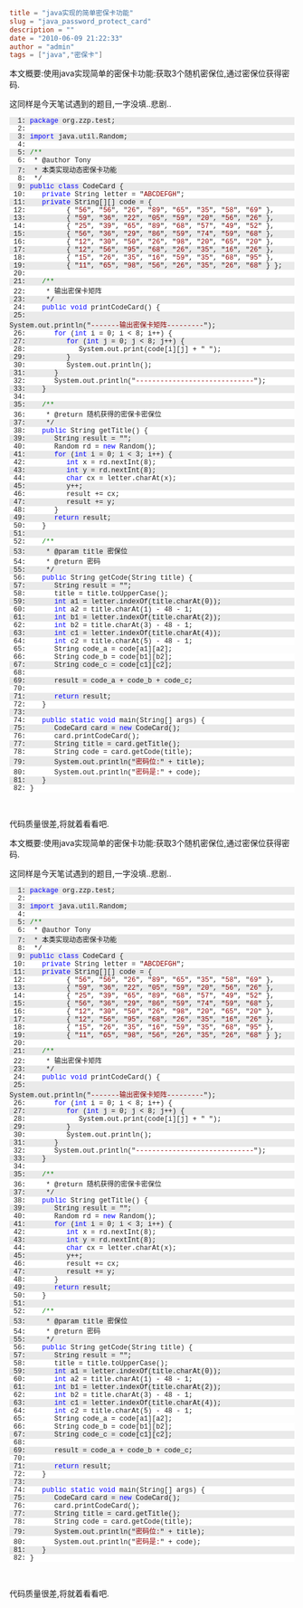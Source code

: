 ```toml
title = "java实现的简单密保卡功能"
slug = "java_password_protect_card"
description = ""
date = "2010-06-09 21:22:33"
author = "admin"
tags = ["java","密保卡"]
```

<p>本文概要:使用java实现简单的密保卡功能:获取3个随机密保位,通过密保位获得密码.</p>  <p>这同样是今天笔试遇到的题目,一字没填..悲剧..</p>  <pre><pre style="background-color: #eaeaea; margin: 0em; width: 100%; font-family: consolas,&#39;Courier New&#39;,courier,monospace; font-size: 12px">  1: <span style="color: #0000ff">package</span> org.zzp.test;</pre><pre style="background-color: #ffffff; margin: 0em; width: 100%; font-family: consolas,&#39;Courier New&#39;,courier,monospace; font-size: 12px">  2: </pre><pre style="background-color: #eaeaea; margin: 0em; width: 100%; font-family: consolas,&#39;Courier New&#39;,courier,monospace; font-size: 12px">  3: <span style="color: #0000ff">import</span> java.util.Random;</pre><pre style="background-color: #ffffff; margin: 0em; width: 100%; font-family: consolas,&#39;Courier New&#39;,courier,monospace; font-size: 12px">  4: </pre><pre style="background-color: #eaeaea; margin: 0em; width: 100%; font-family: consolas,&#39;Courier New&#39;,courier,monospace; font-size: 12px">  5: <span style="color: #008000">/**</pre><pre style="background-color: #ffffff; margin: 0em; width: 100%; font-family: consolas,&#39;Courier New&#39;,courier,monospace; font-size: 12px">  6:  * @author Tony </pre><pre style="background-color: #eaeaea; margin: 0em; width: 100%; font-family: consolas,&#39;Courier New&#39;,courier,monospace; font-size: 12px">  7:  * 本类实现动态密保卡功能 </pre><pre style="background-color: #ffffff; margin: 0em; width: 100%; font-family: consolas,&#39;Courier New&#39;,courier,monospace; font-size: 12px">  8:  */</span></pre><pre style="background-color: #eaeaea; margin: 0em; width: 100%; font-family: consolas,&#39;Courier New&#39;,courier,monospace; font-size: 12px">  9: <span style="color: #0000ff">public</span> <span style="color: #0000ff">class</span> CodeCard {</pre><pre style="background-color: #ffffff; margin: 0em; width: 100%; font-family: consolas,&#39;Courier New&#39;,courier,monospace; font-size: 12px"> 10:    <span style="color: #0000ff">private</span> String letter = &quot;<span style="color: #8b0000">ABCDEFGH</span>&quot;;</pre><pre style="background-color: #eaeaea; margin: 0em; width: 100%; font-family: consolas,&#39;Courier New&#39;,courier,monospace; font-size: 12px"> 11:    <span style="color: #0000ff">private</span> String[][] code = {</pre><pre style="background-color: #ffffff; margin: 0em; width: 100%; font-family: consolas,&#39;Courier New&#39;,courier,monospace; font-size: 12px"> 12:          { &quot;<span style="color: #8b0000">56</span>&quot;, &quot;<span style="color: #8b0000">56</span>&quot;, &quot;<span style="color: #8b0000">26</span>&quot;, &quot;<span style="color: #8b0000">89</span>&quot;, &quot;<span style="color: #8b0000">65</span>&quot;, &quot;<span style="color: #8b0000">35</span>&quot;, &quot;<span style="color: #8b0000">58</span>&quot;, &quot;<span style="color: #8b0000">69</span>&quot; },</pre><pre style="background-color: #eaeaea; margin: 0em; width: 100%; font-family: consolas,&#39;Courier New&#39;,courier,monospace; font-size: 12px"> 13:          { &quot;<span style="color: #8b0000">59</span>&quot;, &quot;<span style="color: #8b0000">36</span>&quot;, &quot;<span style="color: #8b0000">22</span>&quot;, &quot;<span style="color: #8b0000">05</span>&quot;, &quot;<span style="color: #8b0000">59</span>&quot;, &quot;<span style="color: #8b0000">20</span>&quot;, &quot;<span style="color: #8b0000">56</span>&quot;, &quot;<span style="color: #8b0000">26</span>&quot; },</pre><pre style="background-color: #ffffff; margin: 0em; width: 100%; font-family: consolas,&#39;Courier New&#39;,courier,monospace; font-size: 12px"> 14:          { &quot;<span style="color: #8b0000">25</span>&quot;, &quot;<span style="color: #8b0000">39</span>&quot;, &quot;<span style="color: #8b0000">65</span>&quot;, &quot;<span style="color: #8b0000">89</span>&quot;, &quot;<span style="color: #8b0000">68</span>&quot;, &quot;<span style="color: #8b0000">57</span>&quot;, &quot;<span style="color: #8b0000">49</span>&quot;, &quot;<span style="color: #8b0000">52</span>&quot; },</pre><pre style="background-color: #eaeaea; margin: 0em; width: 100%; font-family: consolas,&#39;Courier New&#39;,courier,monospace; font-size: 12px"> 15:          { &quot;<span style="color: #8b0000">56</span>&quot;, &quot;<span style="color: #8b0000">36</span>&quot;, &quot;<span style="color: #8b0000">29</span>&quot;, &quot;<span style="color: #8b0000">86</span>&quot;, &quot;<span style="color: #8b0000">59</span>&quot;, &quot;<span style="color: #8b0000">74</span>&quot;, &quot;<span style="color: #8b0000">59</span>&quot;, &quot;<span style="color: #8b0000">68</span>&quot; },</pre><pre style="background-color: #ffffff; margin: 0em; width: 100%; font-family: consolas,&#39;Courier New&#39;,courier,monospace; font-size: 12px"> 16:          { &quot;<span style="color: #8b0000">12</span>&quot;, &quot;<span style="color: #8b0000">30</span>&quot;, &quot;<span style="color: #8b0000">50</span>&quot;, &quot;<span style="color: #8b0000">26</span>&quot;, &quot;<span style="color: #8b0000">98</span>&quot;, &quot;<span style="color: #8b0000">20</span>&quot;, &quot;<span style="color: #8b0000">65</span>&quot;, &quot;<span style="color: #8b0000">20</span>&quot; },</pre><pre style="background-color: #eaeaea; margin: 0em; width: 100%; font-family: consolas,&#39;Courier New&#39;,courier,monospace; font-size: 12px"> 17:          { &quot;<span style="color: #8b0000">12</span>&quot;, &quot;<span style="color: #8b0000">56</span>&quot;, &quot;<span style="color: #8b0000">95</span>&quot;, &quot;<span style="color: #8b0000">68</span>&quot;, &quot;<span style="color: #8b0000">26</span>&quot;, &quot;<span style="color: #8b0000">35</span>&quot;, &quot;<span style="color: #8b0000">16</span>&quot;, &quot;<span style="color: #8b0000">26</span>&quot; },</pre><pre style="background-color: #ffffff; margin: 0em; width: 100%; font-family: consolas,&#39;Courier New&#39;,courier,monospace; font-size: 12px"> 18:          { &quot;<span style="color: #8b0000">15</span>&quot;, &quot;<span style="color: #8b0000">26</span>&quot;, &quot;<span style="color: #8b0000">35</span>&quot;, &quot;<span style="color: #8b0000">16</span>&quot;, &quot;<span style="color: #8b0000">59</span>&quot;, &quot;<span style="color: #8b0000">35</span>&quot;, &quot;<span style="color: #8b0000">68</span>&quot;, &quot;<span style="color: #8b0000">95</span>&quot; },</pre><pre style="background-color: #eaeaea; margin: 0em; width: 100%; font-family: consolas,&#39;Courier New&#39;,courier,monospace; font-size: 12px"> 19:          { &quot;<span style="color: #8b0000">11</span>&quot;, &quot;<span style="color: #8b0000">65</span>&quot;, &quot;<span style="color: #8b0000">98</span>&quot;, &quot;<span style="color: #8b0000">56</span>&quot;, &quot;<span style="color: #8b0000">26</span>&quot;, &quot;<span style="color: #8b0000">35</span>&quot;, &quot;<span style="color: #8b0000">26</span>&quot;, &quot;<span style="color: #8b0000">68</span>&quot; } };</pre><pre style="background-color: #ffffff; margin: 0em; width: 100%; font-family: consolas,&#39;Courier New&#39;,courier,monospace; font-size: 12px"> 20: </pre><pre style="background-color: #eaeaea; margin: 0em; width: 100%; font-family: consolas,&#39;Courier New&#39;,courier,monospace; font-size: 12px"> 21:    <span style="color: #008000">/**</pre><pre style="background-color: #ffffff; margin: 0em; width: 100%; font-family: consolas,&#39;Courier New&#39;,courier,monospace; font-size: 12px"> 22:     * 输出密保卡矩阵</pre><pre style="background-color: #eaeaea; margin: 0em; width: 100%; font-family: consolas,&#39;Courier New&#39;,courier,monospace; font-size: 12px"> 23:     */</span></pre><pre style="background-color: #ffffff; margin: 0em; width: 100%; font-family: consolas,&#39;Courier New&#39;,courier,monospace; font-size: 12px"> 24:    <span style="color: #0000ff">public</span> <span style="color: #0000ff">void</span> printCodeCard() {</pre><pre style="background-color: #eaeaea; margin: 0em; width: 100%; font-family: consolas,&#39;Courier New&#39;,courier,monospace; font-size: 12px"> 25:
System.out.println(&quot;<span style="color: #8b0000">-------输出密保卡矩阵---------</span>&quot;);</pre><pre style="background-color: #ffffff; margin: 0em; width: 100%; font-family: consolas,&#39;Courier New&#39;,courier,monospace; font-size: 12px"> 26:       <span style="color: #0000ff">for</span> (<span style="color: #0000ff">int</span> i = 0; i &lt; 8; i++) {</pre><pre style="background-color: #eaeaea; margin: 0em; width: 100%; font-family: consolas,&#39;Courier New&#39;,courier,monospace; font-size: 12px"> 27:          <span style="color: #0000ff">for</span> (<span style="color: #0000ff">int</span> j = 0; j &lt; 8; j++) {</pre><pre style="background-color: #ffffff; margin: 0em; width: 100%; font-family: consolas,&#39;Courier New&#39;,courier,monospace; font-size: 12px"> 28:             System.out.print(code[i][j] + &quot;<span style="color: #8b0000"> </span>&quot;);</pre><pre style="background-color: #eaeaea; margin: 0em; width: 100%; font-family: consolas,&#39;Courier New&#39;,courier,monospace; font-size: 12px"> 29:          }</pre><pre style="background-color: #ffffff; margin: 0em; width: 100%; font-family: consolas,&#39;Courier New&#39;,courier,monospace; font-size: 12px"> 30:          System.out.println();</pre><pre style="background-color: #eaeaea; margin: 0em; width: 100%; font-family: consolas,&#39;Courier New&#39;,courier,monospace; font-size: 12px"> 31:       }</pre><pre style="background-color: #ffffff; margin: 0em; width: 100%; font-family: consolas,&#39;Courier New&#39;,courier,monospace; font-size: 12px"> 32:       System.out.println(&quot;<span style="color: #8b0000">-----------------------------</span>&quot;);</pre><pre style="background-color: #eaeaea; margin: 0em; width: 100%; font-family: consolas,&#39;Courier New&#39;,courier,monospace; font-size: 12px"> 33:    }</pre><pre style="background-color: #ffffff; margin: 0em; width: 100%; font-family: consolas,&#39;Courier New&#39;,courier,monospace; font-size: 12px"> 34: </pre><pre style="background-color: #eaeaea; margin: 0em; width: 100%; font-family: consolas,&#39;Courier New&#39;,courier,monospace; font-size: 12px"> 35:    <span style="color: #008000">/**</pre><pre style="background-color: #ffffff; margin: 0em; width: 100%; font-family: consolas,&#39;Courier New&#39;,courier,monospace; font-size: 12px"> 36:     * @return 随机获得的密保卡密保位</pre><pre style="background-color: #eaeaea; margin: 0em; width: 100%; font-family: consolas,&#39;Courier New&#39;,courier,monospace; font-size: 12px"> 37:     */</span></pre><pre style="background-color: #ffffff; margin: 0em; width: 100%; font-family: consolas,&#39;Courier New&#39;,courier,monospace; font-size: 12px"> 38:    <span style="color: #0000ff">public</span> String getTitle() {</pre><pre style="background-color: #eaeaea; margin: 0em; width: 100%; font-family: consolas,&#39;Courier New&#39;,courier,monospace; font-size: 12px"> 39:       String result = &quot;<span style="color: #8b0000"></span>&quot;;</pre><pre style="background-color: #ffffff; margin: 0em; width: 100%; font-family: consolas,&#39;Courier New&#39;,courier,monospace; font-size: 12px"> 40:       Random rd = <span style="color: #0000ff">new</span> Random();</pre><pre style="background-color: #eaeaea; margin: 0em; width: 100%; font-family: consolas,&#39;Courier New&#39;,courier,monospace; font-size: 12px"> 41:       <span style="color: #0000ff">for</span> (<span style="color: #0000ff">int</span> i = 0; i &lt; 3; i++) {</pre><pre style="background-color: #ffffff; margin: 0em; width: 100%; font-family: consolas,&#39;Courier New&#39;,courier,monospace; font-size: 12px"> 42:          <span style="color: #0000ff">int</span> x = rd.nextInt(8);</pre><pre style="background-color: #eaeaea; margin: 0em; width: 100%; font-family: consolas,&#39;Courier New&#39;,courier,monospace; font-size: 12px"> 43:          <span style="color: #0000ff">int</span> y = rd.nextInt(8);</pre><pre style="background-color: #ffffff; margin: 0em; width: 100%; font-family: consolas,&#39;Courier New&#39;,courier,monospace; font-size: 12px"> 44:          <span style="color: #0000ff">char</span> cx = letter.charAt(x);</pre><pre style="background-color: #eaeaea; margin: 0em; width: 100%; font-family: consolas,&#39;Courier New&#39;,courier,monospace; font-size: 12px"> 45:          y++;</pre><pre style="background-color: #ffffff; margin: 0em; width: 100%; font-family: consolas,&#39;Courier New&#39;,courier,monospace; font-size: 12px"> 46:          result += cx;</pre><pre style="background-color: #eaeaea; margin: 0em; width: 100%; font-family: consolas,&#39;Courier New&#39;,courier,monospace; font-size: 12px"> 47:          result += y;</pre><pre style="background-color: #ffffff; margin: 0em; width: 100%; font-family: consolas,&#39;Courier New&#39;,courier,monospace; font-size: 12px"> 48:       }</pre><pre style="background-color: #eaeaea; margin: 0em; width: 100%; font-family: consolas,&#39;Courier New&#39;,courier,monospace; font-size: 12px"> 49:       <span style="color: #0000ff">return</span> result;</pre><pre style="background-color: #ffffff; margin: 0em; width: 100%; font-family: consolas,&#39;Courier New&#39;,courier,monospace; font-size: 12px"> 50:    }</pre><pre style="background-color: #eaeaea; margin: 0em; width: 100%; font-family: consolas,&#39;Courier New&#39;,courier,monospace; font-size: 12px"> 51: </pre><pre style="background-color: #ffffff; margin: 0em; width: 100%; font-family: consolas,&#39;Courier New&#39;,courier,monospace; font-size: 12px"> 52:    <span style="color: #008000">/**</pre><pre style="background-color: #eaeaea; margin: 0em; width: 100%; font-family: consolas,&#39;Courier New&#39;,courier,monospace; font-size: 12px"> 53:     * @param title 密保位</pre><pre style="background-color: #ffffff; margin: 0em; width: 100%; font-family: consolas,&#39;Courier New&#39;,courier,monospace; font-size: 12px"> 54:     * @return 密码</pre><pre style="background-color: #eaeaea; margin: 0em; width: 100%; font-family: consolas,&#39;Courier New&#39;,courier,monospace; font-size: 12px"> 55:     */</span></pre><pre style="background-color: #ffffff; margin: 0em; width: 100%; font-family: consolas,&#39;Courier New&#39;,courier,monospace; font-size: 12px"> 56:    <span style="color: #0000ff">public</span> String getCode(String title) {</pre><pre style="background-color: #eaeaea; margin: 0em; width: 100%; font-family: consolas,&#39;Courier New&#39;,courier,monospace; font-size: 12px"> 57:       String result = &quot;<span style="color: #8b0000"></span>&quot;;</pre><pre style="background-color: #ffffff; margin: 0em; width: 100%; font-family: consolas,&#39;Courier New&#39;,courier,monospace; font-size: 12px"> 58:       title = title.toUpperCase();</pre><pre style="background-color: #eaeaea; margin: 0em; width: 100%; font-family: consolas,&#39;Courier New&#39;,courier,monospace; font-size: 12px"> 59:       <span style="color: #0000ff">int</span> a1 = letter.indexOf(title.charAt(0));</pre><pre style="background-color: #ffffff; margin: 0em; width: 100%; font-family: consolas,&#39;Courier New&#39;,courier,monospace; font-size: 12px"> 60:       <span style="color: #0000ff">int</span> a2 = title.charAt(1) - 48 - 1;</pre><pre style="background-color: #eaeaea; margin: 0em; width: 100%; font-family: consolas,&#39;Courier New&#39;,courier,monospace; font-size: 12px"> 61:       <span style="color: #0000ff">int</span> b1 = letter.indexOf(title.charAt(2));</pre><pre style="background-color: #ffffff; margin: 0em; width: 100%; font-family: consolas,&#39;Courier New&#39;,courier,monospace; font-size: 12px"> 62:       <span style="color: #0000ff">int</span> b2 = title.charAt(3) - 48 - 1;</pre><pre style="background-color: #eaeaea; margin: 0em; width: 100%; font-family: consolas,&#39;Courier New&#39;,courier,monospace; font-size: 12px"> 63:       <span style="color: #0000ff">int</span> c1 = letter.indexOf(title.charAt(4));</pre><pre style="background-color: #ffffff; margin: 0em; width: 100%; font-family: consolas,&#39;Courier New&#39;,courier,monospace; font-size: 12px"> 64:       <span style="color: #0000ff">int</span> c2 = title.charAt(5) - 48 - 1;</pre><pre style="background-color: #ea
eaea; margin: 0em; width: 100%; font-family: consolas,&#39;Courier New&#39;,courier,monospace; font-size: 12px"> 65:       String code_a = code[a1][a2];</pre><pre style="background-color: #ffffff; margin: 0em; width: 100%; font-family: consolas,&#39;Courier New&#39;,courier,monospace; font-size: 12px"> 66:       String code_b = code[b1][b2];</pre><pre style="background-color: #eaeaea; margin: 0em; width: 100%; font-family: consolas,&#39;Courier New&#39;,courier,monospace; font-size: 12px"> 67:       String code_c = code[c1][c2];</pre><pre style="background-color: #ffffff; margin: 0em; width: 100%; font-family: consolas,&#39;Courier New&#39;,courier,monospace; font-size: 12px"> 68: </pre><pre style="background-color: #eaeaea; margin: 0em; width: 100%; font-family: consolas,&#39;Courier New&#39;,courier,monospace; font-size: 12px"> 69:       result = code_a + code_b + code_c;</pre><pre style="background-color: #ffffff; margin: 0em; width: 100%; font-family: consolas,&#39;Courier New&#39;,courier,monospace; font-size: 12px"> 70: </pre><pre style="background-color: #eaeaea; margin: 0em; width: 100%; font-family: consolas,&#39;Courier New&#39;,courier,monospace; font-size: 12px"> 71:       <span style="color: #0000ff">return</span> result;</pre><pre style="background-color: #ffffff; margin: 0em; width: 100%; font-family: consolas,&#39;Courier New&#39;,courier,monospace; font-size: 12px"> 72:    }</pre><pre style="background-color: #eaeaea; margin: 0em; width: 100%; font-family: consolas,&#39;Courier New&#39;,courier,monospace; font-size: 12px"> 73: </pre><pre style="background-color: #ffffff; margin: 0em; width: 100%; font-family: consolas,&#39;Courier New&#39;,courier,monospace; font-size: 12px"> 74:    <span style="color: #0000ff">public</span> <span style="color: #0000ff">static</span> <span style="color: #0000ff">void</span> main(String[] args) {</pre><pre style="background-color: #eaeaea; margin: 0em; width: 100%; font-family: consolas,&#39;Courier New&#39;,courier,monospace; font-size: 12px"> 75:       CodeCard card = <span style="color: #0000ff">new</span> CodeCard();</pre><pre style="background-color: #ffffff; margin: 0em; width: 100%; font-family: consolas,&#39;Courier New&#39;,courier,monospace; font-size: 12px"> 76:       card.printCodeCard();</pre><pre style="background-color: #eaeaea; margin: 0em; width: 100%; font-family: consolas,&#39;Courier New&#39;,courier,monospace; font-size: 12px"> 77:       String title = card.getTitle();</pre><pre style="background-color: #ffffff; margin: 0em; width: 100%; font-family: consolas,&#39;Courier New&#39;,courier,monospace; font-size: 12px"> 78:       String code = card.getCode(title);</pre><pre style="background-color: #eaeaea; margin: 0em; width: 100%; font-family: consolas,&#39;Courier New&#39;,courier,monospace; font-size: 12px"> 79:       System.out.println(&quot;<span style="color: #8b0000">密码位:</span>&quot; + title);</pre><pre style="background-color: #ffffff; margin: 0em; width: 100%; font-family: consolas,&#39;Courier New&#39;,courier,monospace; font-size: 12px"> 80:       System.out.println(&quot;<span style="color: #8b0000">密码是:</span>&quot; + code);</pre><pre style="background-color: #eaeaea; margin: 0em; width: 100%; font-family: consolas,&#39;Courier New&#39;,courier,monospace; font-size: 12px"> 81:    }</pre><pre style="background-color: #ffffff; margin: 0em; width: 100%; font-family: consolas,&#39;Courier New&#39;,courier,monospace; font-size: 12px"> 82: }</pre></pre><p>&#160;</p><p>代码质量很差,将就着看看吧.</p>


<!--more-->

<p>本文概要:使用java实现简单的密保卡功能:获取3个随机密保位,通过密保位获得密码.</p>  <p>这同样是今天笔试遇到的题目,一字没填..悲剧..</p>  <pre><pre style="background-color: #eaeaea; margin: 0em; width: 100%; font-family: consolas,&#39;Courier New&#39;,courier,monospace; font-size: 12px">  1: <span style="color: #0000ff">package</span> org.zzp.test;</pre><pre style="background-color: #ffffff; margin: 0em; width: 100%; font-family: consolas,&#39;Courier New&#39;,courier,monospace; font-size: 12px">  2: </pre><pre style="background-color: #eaeaea; margin: 0em; width: 100%; font-family: consolas,&#39;Courier New&#39;,courier,monospace; font-size: 12px">  3: <span style="color: #0000ff">import</span> java.util.Random;</pre><pre style="background-color: #ffffff; margin: 0em; width: 100%; font-family: consolas,&#39;Courier New&#39;,courier,monospace; font-size: 12px">  4: </pre><pre style="background-color: #eaeaea; margin: 0em; width: 100%; font-family: consolas,&#39;Courier New&#39;,courier,monospace; font-size: 12px">  5: <span style="color: #008000">/**</pre><pre style="background-color: #ffffff; margin: 0em; width: 100%; font-family: consolas,&#39;Courier New&#39;,courier,monospace; font-size: 12px">  6:  * @author Tony </pre><pre style="background-color: #eaeaea; margin: 0em; width: 100%; font-family: consolas,&#39;Courier New&#39;,courier,monospace; font-size: 12px">  7:  * 本类实现动态密保卡功能 </pre><pre style="background-color: #ffffff; margin: 0em; width: 100%; font-family: consolas,&#39;Courier New&#39;,courier,monospace; font-size: 12px">  8:  */</span></pre><pre style="background-color: #eaeaea; margin: 0em; width: 100%; font-family: consolas,&#39;Courier New&#39;,courier,monospace; font-size: 12px">  9: <span style="color: #0000ff">public</span> <span style="color: #0000ff">class</span> CodeCard {</pre><pre style="background-color: #ffffff; margin: 0em; width: 100%; font-family: consolas,&#39;Courier New&#39;,courier,monospace; font-size: 12px"> 10:    <span style="color: #0000ff">private</span> String letter = &quot;<span style="color: #8b0000">ABCDEFGH</span>&quot;;</pre><pre style="background-color: #eaeaea; margin: 0em; width: 100%; font-family: consolas,&#39;Courier New&#39;,courier,monospace; font-size: 12px"> 11:    <span style="color: #0000ff">private</span> String[][] code = {</pre><pre style="background-color: #ffffff; margin: 0em; width: 100%; font-family: consolas,&#39;Courier New&#39;,courier,monospace; font-size: 12px"> 12:          { &quot;<span style="color: #8b0000">56</span>&quot;, &quot;<span style="color: #8b0000">56</span>&quot;, &quot;<span style="color: #8b0000">26</span>&quot;, &quot;<span style="color: #8b0000">89</span>&quot;, &quot;<span style="color: #8b0000">65</span>&quot;, &quot;<span style="color: #8b0000">35</span>&quot;, &quot;<span style="color: #8b0000">58</span>&quot;, &quot;<span style="color: #8b0000">69</span>&quot; },</pre><pre style="background-color: #eaeaea; margin: 0em; width: 100%; font-family: consolas,&#39;Courier New&#39;,courier,monospace; font-size: 12px"> 13:          { &quot;<span style="color: #8b0000">59</span>&quot;, &quot;<span style="color: #8b0000">36</span>&quot;, &quot;<span style="color: #8b0000">22</span>&quot;, &quot;<span style="color: #8b0000">05</span>&quot;, &quot;<span style="color: #8b0000">59</span>&quot;, &quot;<span style="color: #8b0000">20</span>&quot;, &quot;<span style="color: #8b0000">56</span>&quot;, &quot;<span style="color: #8b0000">26</span>&quot; },</pre><pre style="background-color: #ffffff; margin: 0em; width: 100%; font-family: consolas,&#39;Courier New&#39;,courier,monospace; font-size: 12px"> 14:          { &quot;<span style="color: #8b0000">25</span>&quot;, &quot;<span style="color: #8b0000">39</span>&quot;, &quot;<span style="color: #8b0000">65</span>&quot;, &quot;<span style="color: #8b0000">89</span>&quot;, &quot;<span style="color: #8b0000">68</span>&quot;, &quot;<span style="color: #8b0000">57</span>&quot;, &quot;<span style="color: #8b0000">49</span>&quot;, &quot;<span style="color: #8b0000">52</span>&quot; },</pre><pre style="background-color: #eaeaea; margin: 0em; width: 100%; font-family: consolas,&#39;Courier New&#39;,courier,monospace; font-size: 12px"> 15:          { &quot;<span style="color: #8b0000">56</span>&quot;, &quot;<span style="color: #8b0000">36</span>&quot;, &quot;<span style="color: #8b0000">29</span>&quot;, &quot;<span style="color: #8b0000">86</span>&quot;, &quot;<span style="color: #8b0000">59</span>&quot;, &quot;<span style="color: #8b0000">74</span>&quot;, &quot;<span style="color: #8b0000">59</span>&quot;, &quot;<span style="color: #8b0000">68</span>&quot; },</pre><pre style="background-color: #ffffff; margin: 0em; width: 100%; font-family: consolas,&#39;Courier New&#39;,courier,monospace; font-size: 12px"> 16:          { &quot;<span style="color: #8b0000">12</span>&quot;, &quot;<span style="color: #8b0000">30</span>&quot;, &quot;<span style="color: #8b0000">50</span>&quot;, &quot;<span style="color: #8b0000">26</span>&quot;, &quot;<span style="color: #8b0000">98</span>&quot;, &quot;<span style="color: #8b0000">20</span>&quot;, &quot;<span style="color: #8b0000">65</span>&quot;, &quot;<span style="color: #8b0000">20</span>&quot; },</pre><pre style="background-color: #eaeaea; margin: 0em; width: 100%; font-family: consolas,&#39;Courier New&#39;,courier,monospace; font-size: 12px"> 17:          { &quot;<span style="color: #8b0000">12</span>&quot;, &quot;<span style="color: #8b0000">56</span>&quot;, &quot;<span style="color: #8b0000">95</span>&quot;, &quot;<span style="color: #8b0000">68</span>&quot;, &quot;<span style="color: #8b0000">26</span>&quot;, &quot;<span style="color: #8b0000">35</span>&quot;, &quot;<span style="color: #8b0000">16</span>&quot;, &quot;<span style="color: #8b0000">26</span>&quot; },</pre><pre style="background-color: #ffffff; margin: 0em; width: 100%; font-family: consolas,&#39;Courier New&#39;,courier,monospace; font-size: 12px"> 18:          { &quot;<span style="color: #8b0000">15</span>&quot;, &quot;<span style="color: #8b0000">26</span>&quot;, &quot;<span style="color: #8b0000">35</span>&quot;, &quot;<span style="color: #8b0000">16</span>&quot;, &quot;<span style="color: #8b0000">59</span>&quot;, &quot;<span style="color: #8b0000">35</span>&quot;, &quot;<span style="color: #8b0000">68</span>&quot;, &quot;<span style="color: #8b0000">95</span>&quot; },</pre><pre style="background-color: #eaeaea; margin: 0em; width: 100%; font-family: consolas,&#39;Courier New&#39;,courier,monospace; font-size: 12px"> 19:          { &quot;<span style="color: #8b0000">11</span>&quot;, &quot;<span style="color: #8b0000">65</span>&quot;, &quot;<span style="color: #8b0000">98</span>&quot;, &quot;<span style="color: #8b0000">56</span>&quot;, &quot;<span style="color: #8b0000">26</span>&quot;, &quot;<span style="color: #8b0000">35</span>&quot;, &quot;<span style="color: #8b0000">26</span>&quot;, &quot;<span style="color: #8b0000">68</span>&quot; } };</pre><pre style="background-color: #ffffff; margin: 0em; width: 100%; font-family: consolas,&#39;Courier New&#39;,courier,monospace; font-size: 12px"> 20: </pre><pre style="background-color: #eaeaea; margin: 0em; width: 100%; font-family: consolas,&#39;Courier New&#39;,courier,monospace; font-size: 12px"> 21:    <span style="color: #008000">/**</pre><pre style="background-color: #ffffff; margin: 0em; width: 100%; font-family: consolas,&#39;Courier New&#39;,courier,monospace; font-size: 12px"> 22:     * 输出密保卡矩阵</pre><pre style="background-color: #eaeaea; margin: 0em; width: 100%; font-family: consolas,&#39;Courier New&#39;,courier,monospace; font-size: 12px"> 23:     */</span></pre><pre style="background-color: #ffffff; margin: 0em; width: 100%; font-family: consolas,&#39;Courier New&#39;,courier,monospace; font-size: 12px"> 24:    <span style="color: #0000ff">public</span> <span style="color: #0000ff">void</span> printCodeCard() {</pre><pre style="background-color: #eaeaea; margin: 0em; width: 100%; font-family: consolas,&#39;Courier New&#39;,courier,monospace; font-size: 12px"> 25:
System.out.println(&quot;<span style="color: #8b0000">-------输出密保卡矩阵---------</span>&quot;);</pre><pre style="background-color: #ffffff; margin: 0em; width: 100%; font-family: consolas,&#39;Courier New&#39;,courier,monospace; font-size: 12px"> 26:       <span style="color: #0000ff">for</span> (<span style="color: #0000ff">int</span> i = 0; i &lt; 8; i++) {</pre><pre style="background-color: #eaeaea; margin: 0em; width: 100%; font-family: consolas,&#39;Courier New&#39;,courier,monospace; font-size: 12px"> 27:          <span style="color: #0000ff">for</span> (<span style="color: #0000ff">int</span> j = 0; j &lt; 8; j++) {</pre><pre style="background-color: #ffffff; margin: 0em; width: 100%; font-family: consolas,&#39;Courier New&#39;,courier,monospace; font-size: 12px"> 28:             System.out.print(code[i][j] + &quot;<span style="color: #8b0000"> </span>&quot;);</pre><pre style="background-color: #eaeaea; margin: 0em; width: 100%; font-family: consolas,&#39;Courier New&#39;,courier,monospace; font-size: 12px"> 29:          }</pre><pre style="background-color: #ffffff; margin: 0em; width: 100%; font-family: consolas,&#39;Courier New&#39;,courier,monospace; font-size: 12px"> 30:          System.out.println();</pre><pre style="background-color: #eaeaea; margin: 0em; width: 100%; font-family: consolas,&#39;Courier New&#39;,courier,monospace; font-size: 12px"> 31:       }</pre><pre style="background-color: #ffffff; margin: 0em; width: 100%; font-family: consolas,&#39;Courier New&#39;,courier,monospace; font-size: 12px"> 32:       System.out.println(&quot;<span style="color: #8b0000">-----------------------------</span>&quot;);</pre><pre style="background-color: #eaeaea; margin: 0em; width: 100%; font-family: consolas,&#39;Courier New&#39;,courier,monospace; font-size: 12px"> 33:    }</pre><pre style="background-color: #ffffff; margin: 0em; width: 100%; font-family: consolas,&#39;Courier New&#39;,courier,monospace; font-size: 12px"> 34: </pre><pre style="background-color: #eaeaea; margin: 0em; width: 100%; font-family: consolas,&#39;Courier New&#39;,courier,monospace; font-size: 12px"> 35:    <span style="color: #008000">/**</pre><pre style="background-color: #ffffff; margin: 0em; width: 100%; font-family: consolas,&#39;Courier New&#39;,courier,monospace; font-size: 12px"> 36:     * @return 随机获得的密保卡密保位</pre><pre style="background-color: #eaeaea; margin: 0em; width: 100%; font-family: consolas,&#39;Courier New&#39;,courier,monospace; font-size: 12px"> 37:     */</span></pre><pre style="background-color: #ffffff; margin: 0em; width: 100%; font-family: consolas,&#39;Courier New&#39;,courier,monospace; font-size: 12px"> 38:    <span style="color: #0000ff">public</span> String getTitle() {</pre><pre style="background-color: #eaeaea; margin: 0em; width: 100%; font-family: consolas,&#39;Courier New&#39;,courier,monospace; font-size: 12px"> 39:       String result = &quot;<span style="color: #8b0000"></span>&quot;;</pre><pre style="background-color: #ffffff; margin: 0em; width: 100%; font-family: consolas,&#39;Courier New&#39;,courier,monospace; font-size: 12px"> 40:       Random rd = <span style="color: #0000ff">new</span> Random();</pre><pre style="background-color: #eaeaea; margin: 0em; width: 100%; font-family: consolas,&#39;Courier New&#39;,courier,monospace; font-size: 12px"> 41:       <span style="color: #0000ff">for</span> (<span style="color: #0000ff">int</span> i = 0; i &lt; 3; i++) {</pre><pre style="background-color: #ffffff; margin: 0em; width: 100%; font-family: consolas,&#39;Courier New&#39;,courier,monospace; font-size: 12px"> 42:          <span style="color: #0000ff">int</span> x = rd.nextInt(8);</pre><pre style="background-color: #eaeaea; margin: 0em; width: 100%; font-family: consolas,&#39;Courier New&#39;,courier,monospace; font-size: 12px"> 43:          <span style="color: #0000ff">int</span> y = rd.nextInt(8);</pre><pre style="background-color: #ffffff; margin: 0em; width: 100%; font-family: consolas,&#39;Courier New&#39;,courier,monospace; font-size: 12px"> 44:          <span style="color: #0000ff">char</span> cx = letter.charAt(x);</pre><pre style="background-color: #eaeaea; margin: 0em; width: 100%; font-family: consolas,&#39;Courier New&#39;,courier,monospace; font-size: 12px"> 45:          y++;</pre><pre style="background-color: #ffffff; margin: 0em; width: 100%; font-family: consolas,&#39;Courier New&#39;,courier,monospace; font-size: 12px"> 46:          result += cx;</pre><pre style="background-color: #eaeaea; margin: 0em; width: 100%; font-family: consolas,&#39;Courier New&#39;,courier,monospace; font-size: 12px"> 47:          result += y;</pre><pre style="background-color: #ffffff; margin: 0em; width: 100%; font-family: consolas,&#39;Courier New&#39;,courier,monospace; font-size: 12px"> 48:       }</pre><pre style="background-color: #eaeaea; margin: 0em; width: 100%; font-family: consolas,&#39;Courier New&#39;,courier,monospace; font-size: 12px"> 49:       <span style="color: #0000ff">return</span> result;</pre><pre style="background-color: #ffffff; margin: 0em; width: 100%; font-family: consolas,&#39;Courier New&#39;,courier,monospace; font-size: 12px"> 50:    }</pre><pre style="background-color: #eaeaea; margin: 0em; width: 100%; font-family: consolas,&#39;Courier New&#39;,courier,monospace; font-size: 12px"> 51: </pre><pre style="background-color: #ffffff; margin: 0em; width: 100%; font-family: consolas,&#39;Courier New&#39;,courier,monospace; font-size: 12px"> 52:    <span style="color: #008000">/**</pre><pre style="background-color: #eaeaea; margin: 0em; width: 100%; font-family: consolas,&#39;Courier New&#39;,courier,monospace; font-size: 12px"> 53:     * @param title 密保位</pre><pre style="background-color: #ffffff; margin: 0em; width: 100%; font-family: consolas,&#39;Courier New&#39;,courier,monospace; font-size: 12px"> 54:     * @return 密码</pre><pre style="background-color: #eaeaea; margin: 0em; width: 100%; font-family: consolas,&#39;Courier New&#39;,courier,monospace; font-size: 12px"> 55:     */</span></pre><pre style="background-color: #ffffff; margin: 0em; width: 100%; font-family: consolas,&#39;Courier New&#39;,courier,monospace; font-size: 12px"> 56:    <span style="color: #0000ff">public</span> String getCode(String title) {</pre><pre style="background-color: #eaeaea; margin: 0em; width: 100%; font-family: consolas,&#39;Courier New&#39;,courier,monospace; font-size: 12px"> 57:       String result = &quot;<span style="color: #8b0000"></span>&quot;;</pre><pre style="background-color: #ffffff; margin: 0em; width: 100%; font-family: consolas,&#39;Courier New&#39;,courier,monospace; font-size: 12px"> 58:       title = title.toUpperCase();</pre><pre style="background-color: #eaeaea; margin: 0em; width: 100%; font-family: consolas,&#39;Courier New&#39;,courier,monospace; font-size: 12px"> 59:       <span style="color: #0000ff">int</span> a1 = letter.indexOf(title.charAt(0));</pre><pre style="background-color: #ffffff; margin: 0em; width: 100%; font-family: consolas,&#39;Courier New&#39;,courier,monospace; font-size: 12px"> 60:       <span style="color: #0000ff">int</span> a2 = title.charAt(1) - 48 - 1;</pre><pre style="background-color: #eaeaea; margin: 0em; width: 100%; font-family: consolas,&#39;Courier New&#39;,courier,monospace; font-size: 12px"> 61:       <span style="color: #0000ff">int</span> b1 = letter.indexOf(title.charAt(2));</pre><pre style="background-color: #ffffff; margin: 0em; width: 100%; font-family: consolas,&#39;Courier New&#39;,courier,monospace; font-size: 12px"> 62:       <span style="color: #0000ff">int</span> b2 = title.charAt(3) - 48 - 1;</pre><pre style="background-color: #eaeaea; margin: 0em; width: 100%; font-family: consolas,&#39;Courier New&#39;,courier,monospace; font-size: 12px"> 63:       <span style="color: #0000ff">int</span> c1 = letter.indexOf(title.charAt(4));</pre><pre style="background-color: #ffffff; margin: 0em; width: 100%; font-family: consolas,&#39;Courier New&#39;,courier,monospace; font-size: 12px"> 64:       <span style="color: #0000ff">int</span> c2 = title.charAt(5) - 48 - 1;</pre><pre style="background-color: #ea
eaea; margin: 0em; width: 100%; font-family: consolas,&#39;Courier New&#39;,courier,monospace; font-size: 12px"> 65:       String code_a = code[a1][a2];</pre><pre style="background-color: #ffffff; margin: 0em; width: 100%; font-family: consolas,&#39;Courier New&#39;,courier,monospace; font-size: 12px"> 66:       String code_b = code[b1][b2];</pre><pre style="background-color: #eaeaea; margin: 0em; width: 100%; font-family: consolas,&#39;Courier New&#39;,courier,monospace; font-size: 12px"> 67:       String code_c = code[c1][c2];</pre><pre style="background-color: #ffffff; margin: 0em; width: 100%; font-family: consolas,&#39;Courier New&#39;,courier,monospace; font-size: 12px"> 68: </pre><pre style="background-color: #eaeaea; margin: 0em; width: 100%; font-family: consolas,&#39;Courier New&#39;,courier,monospace; font-size: 12px"> 69:       result = code_a + code_b + code_c;</pre><pre style="background-color: #ffffff; margin: 0em; width: 100%; font-family: consolas,&#39;Courier New&#39;,courier,monospace; font-size: 12px"> 70: </pre><pre style="background-color: #eaeaea; margin: 0em; width: 100%; font-family: consolas,&#39;Courier New&#39;,courier,monospace; font-size: 12px"> 71:       <span style="color: #0000ff">return</span> result;</pre><pre style="background-color: #ffffff; margin: 0em; width: 100%; font-family: consolas,&#39;Courier New&#39;,courier,monospace; font-size: 12px"> 72:    }</pre><pre style="background-color: #eaeaea; margin: 0em; width: 100%; font-family: consolas,&#39;Courier New&#39;,courier,monospace; font-size: 12px"> 73: </pre><pre style="background-color: #ffffff; margin: 0em; width: 100%; font-family: consolas,&#39;Courier New&#39;,courier,monospace; font-size: 12px"> 74:    <span style="color: #0000ff">public</span> <span style="color: #0000ff">static</span> <span style="color: #0000ff">void</span> main(String[] args) {</pre><pre style="background-color: #eaeaea; margin: 0em; width: 100%; font-family: consolas,&#39;Courier New&#39;,courier,monospace; font-size: 12px"> 75:       CodeCard card = <span style="color: #0000ff">new</span> CodeCard();</pre><pre style="background-color: #ffffff; margin: 0em; width: 100%; font-family: consolas,&#39;Courier New&#39;,courier,monospace; font-size: 12px"> 76:       card.printCodeCard();</pre><pre style="background-color: #eaeaea; margin: 0em; width: 100%; font-family: consolas,&#39;Courier New&#39;,courier,monospace; font-size: 12px"> 77:       String title = card.getTitle();</pre><pre style="background-color: #ffffff; margin: 0em; width: 100%; font-family: consolas,&#39;Courier New&#39;,courier,monospace; font-size: 12px"> 78:       String code = card.getCode(title);</pre><pre style="background-color: #eaeaea; margin: 0em; width: 100%; font-family: consolas,&#39;Courier New&#39;,courier,monospace; font-size: 12px"> 79:       System.out.println(&quot;<span style="color: #8b0000">密码位:</span>&quot; + title);</pre><pre style="background-color: #ffffff; margin: 0em; width: 100%; font-family: consolas,&#39;Courier New&#39;,courier,monospace; font-size: 12px"> 80:       System.out.println(&quot;<span style="color: #8b0000">密码是:</span>&quot; + code);</pre><pre style="background-color: #eaeaea; margin: 0em; width: 100%; font-family: consolas,&#39;Courier New&#39;,courier,monospace; font-size: 12px"> 81:    }</pre><pre style="background-color: #ffffff; margin: 0em; width: 100%; font-family: consolas,&#39;Courier New&#39;,courier,monospace; font-size: 12px"> 82: }</pre></pre><p>&#160;</p><p>代码质量很差,将就着看看吧.</p>
